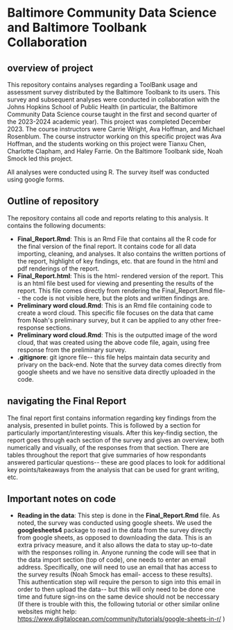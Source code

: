# Baltimore Community Data Science and Baltimore Toolbank Collaboration

## overview of project
This repository contains analyses regarding a ToolBank usage and assessment survey distributed by the Baltimore Toolbank to its users. This survey and subsequent analyses were conducted in collaboration with the Johns Hopkins School of Public Health (in particular, the Baltimore Community Data Science course taught in the first and second quarter of the 2023-2024 academic year). This project was completed December 2023. The course instructors were Carrie Wright, Ava Hoffman, and Michael Rosenblum. The course instructor working on this specific project was Ava Hoffman, and the students working on this project were Tianxu Chen, Charlotte Clapham, and Haley Farrie. On the Baltimore Toolbank side, Noah Smock led this project. 

All analyses were conducted using R. The survey itself was conducted using google forms.

## Outline of repository 
The repository contains all code and reports relating to this analysis. It contains the following documents:

- **Final_Report.Rmd**: This is an Rmd File that contains all the R code for the final version of the final report. It contains code for all data importing, cleaning, and analyses. It also contains the written portions of the report, highlight of key findings, etc. that are found in the html and pdf renderings of the report.
- **Final_Report.html**: This is the html- rendered version of the report. This is an html file best used for viewing and presenting the results of the report. This file comes directly from rendering the Final_Report.Rmd file-- the code is not visible here, but the plots and written findings are.
- **Preliminary word cloud.Rmd**: This is an Rmd file containing code to create a word cloud. This specific file focuses on the data that came from Noah's preliminary survey, but it can be applied to any other free-response sections.
- **Preliminary word cloud.Rmd**: This is the outputted image of the word cloud, that was created using the above code file, again, using free response from the preliminary survey.
- **.gitignore**: git ignore file-- this file helps maintain data security and privary on the back-end. Note that the survey data comes directly from google sheets and we have no sensitive data directly uploaded in the code.

## navigating the Final Report 
The final report first contains information regarding key findings from the analysis, presented in bullet points. This is followed by a section for particularly important/interesting visuals. After this key-findig section, the report goes through each section of the survey and gives an overview, both numerically and visually, of the responses from that section. There are tables throughout the report that give summaries of how respondants answered particular questions-- these are good places to look for additional key points/takeaways from the analysis that can be used for grant writing, etc. 

## Important notes on code
- **Reading in the data**: This step is done in the **Final_Report.Rmd** file. As noted, the survey was conducted using google sheets. We used the **googlesheets4** package to read in the data from the survey directly from google sheets, as opposed to downloading the data. This is an extra privacy measure, and it also allows the data to stay up-to-date with the responses rolling in. Anyone running the code will see that in the data import section (top of code), one needs to enter an email address. Specifically, one will need to use an email that has access to the survey results (Noah Smock has email- access to these results). This authentication step will require the person to sign into this email in order to then upload the data-- but this will only need to be done one time and future sign-ins on the same device should not be neccessary (If there is trouble with this, the following tutorial or other similar online websites might help: https://www.digitalocean.com/community/tutorials/google-sheets-in-r/ )
